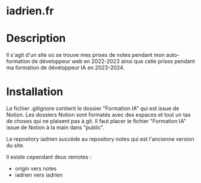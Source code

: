 # iadrien.fr
    
# Description
Il s'agit d'un site où se trouve mes prises de notes pendant mon auto-formation de développeur web en 2022-2023 ainsi que celle prises pendant ma formation de développeur IA en 2023-2024. 

# Installation 
Le fichier .gitignore contient le dossier "Formation IA" qui est issue de Notion. Les dossiers Notion sont formatés avec des espaces et tout un tas de choses qui ne plaisent pas à git. 
Il faut placer le fichier "Formation IA" issue de Notion à la main dans "public".
    
Le repository iadrien succède au repository notes qui est l'ancienne version du site. 

Il existe cependant deux remotes : 
- origin vers notes
- iadrien vers iadrien